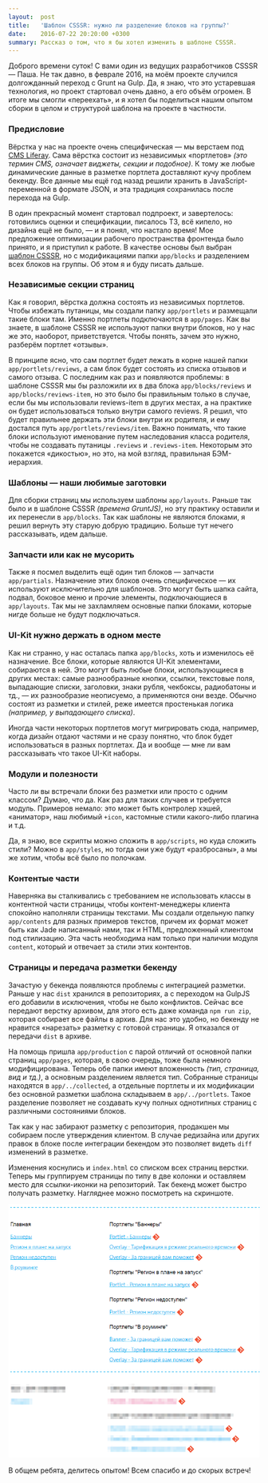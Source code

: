 ```yaml
---
layout:  post
title:   'Шаблон CSSSR: нужно ли разделение блоков на группы?'
date:    2016-07-22 20:20:00 +0300
summary: Рассказ о том, что я бы хотел изменить в шаблоне CSSSR.
---
```


Доброго времени суток! С вами один из ведущих разработчиков CSSSR — Паша. Не так давно, в феврале 2016, на моём проекте случился долгожданный переход с Grunt на Gulp. Да, я знаю, что это устаревшая технология, но проект стартовал очень давно, а его объём огромен. В итоге мы смогли «переехать», и я хотел бы поделиться нашим опытом сборки в целом и структурой шаблона на проекте в частности.

### Предисловие

Вёрстка у нас на проекте очень специфическая — мы верстаем под [CMS Liferay](https://www.liferay.com). Сама вёрстка состоит из независимых «портлетов» _(это термин CMS, означает виджеты, секции и подобное)_. К тому же любые динамические данные в разметке портлета доставляют кучу проблем бекенду. Все данные мы ещё год назад решили хранить в JavaScript-переменной в формате JSON, и эта традиция сохранилась после перехода на Gulp.

В один прекрасный момент стартовал подпроект, и завертелось: готовились оценки и спецификации, писалось ТЗ, всё кипело, но дизайна ещё не было, — и я понял, что настало время! Мое предложение оптимизации рабочего пространства фронтенда было принято, и я приступил к работе. В качестве основы был выбран [шаблон CSSSR](http://cpt.csssr.ru/), но с модификациями папки `app/blocks` и разделением всех блоков на группы. Об этом я и буду писать дальше.

### Независимые секции страниц

Как я говорил, вёрстка должна состоять из независимых портлетов. Чтобы избежать путаницы, мы создали папку `app/portlets` и размещали такие блоки там. Именно портлеты подключаются в `app/pages`. Как вы знаете, в шаблоне CSSSR не используют папки внутри блоков, но у нас же это, наоборот, приветствуется. Чтобы понять, зачем это нужно, разберём портлет «отзывы».

В принципе ясно, что сам портлет будет лежать в корне нашей папки `app/portlets/reviews`, а сам блок будет состоять из списка отзывов и самого отзыва. С последним как раз и появляются проблемы: в шаблоне CSSSR мы бы разложили их в два блока `app/blocks/reviews` и `app/blocks/reviews-item`, но это было бы правильным только в случае, если бы мы использовали reviews-item в других местах, а на практике он будет использоваться только внутри самого reviews. Я решил, что будет правильнее держать эти блоки внутри их родителя, и ему достался путь `app/portlets/reviews/item`. Важно понимать, что такие блоки используют именование путем наследования класса родителя, чтобы не создавать путаницы `.reviews` и `.reviews-item`. Некоторым это покажется «дикостью», но это, на мой взгляд, правильная БЭМ-иерархия.

### Шаблоны — наши любимые заготовки

Для сборки страниц мы используем шаблоны `app/layouts`. Раньше так было и в шаблоне CSSSR _(времена GruntJS)_, но эту практику оставили и их перенесли в `app/blocks`. Так как шаблоны не являются блоками, я решил вернуть эту старую добрую традицию. Больше тут нечего рассказывать, идем дальше.

### Запчасти или как не мусорить

Также я посмел выделить ещё один тип блоков — запчасти `app/partials`. Назначение этих блоков очень специфическое — их используют исключительно для шаблонов. Это могут быть шапка сайта, подвал, боковое меню и прочие элементы, подключающиеся в `app/layouts`. Так мы не захламляем основные папки блоками, которые нигде больше не будут подключаться.

### UI-Kit нужно держать в одном месте

Как ни странно, у нас осталась папка `app/blocks`, хоть и изменилось её назначение. Все блоки, которые являются UI-Kit элементами, собираются в ней. Это могут быть любые блоки, использующиеся в других местах: самые разнообразные кнопки, ссылки, текстовые поля, выпадающие списки, заголовки, знаки рубля, чекбоксы, радиобатоны и тд., — их разнообразие неописуемо, а применяются они везде. Обычно состоят из разметки и стилей, реже имеется простенькая логика _(например, у выпадающего списка)_.

Иногда части некоторых портлетов могут мигрировать сюда, например, когда дизайн отдают частями и не сразу понятно, что блок будет использоваться в разных портлетах. Да и вообще — мне ли вам рассказывать что такое UI-Kit наборы.


### Модули и полезности

Часто ли вы встречали блоки без разметки или просто с одним классом? Думаю, что да. Как раз для таких случаев и требуется модуль. Примеров немало: это может быть контролер хэшей, «аниматор», наш любимый `+icon`, кастомные стили какого-либо плагина и т.д.

Да, я знаю, все скрипты можно сложить в `app/scripts`, но куда сложить стили? Можно в `app/styles`, но тогда они уже будут «разбросаны», а мы же хотим, чтобы всё было по полочкам.

### Контентые части

Наверняка вы сталкивались с требованием не использовать классы в контентной части страницы, чтобы контент-менеджеры клиента спокойно наполняли страницы текстами. Мы создали отдельную папку `app/contents` для разных примеров текстов, причем их формат может быть как Jade написанный нами, так и HTML, предложенный клиентом под стилизацию. Эта часть необходима нам только при наличии модуля `content`, который и отвечает за стили этих контентов.

### Страницы и передача разметки бекенду

Зачастую у бекенда появляются проблемы с интеграцией разметки. Раньше у нас `dist` хранился в репозиториях, а с переходом на GulpJS его добавили в исключения, чтобы не было конфликтов. Сейчас все передают верстку архивом, для этого есть даже команда `npm run zip`, которая собирает все файлы в архив. Для нас это удобно, но бекенду не нравится «нарезать» разметку с готовой страницы. Я отказался от передачи `dist` в архиве.

На помощь пришла `app/production` с парой отличий от основной папки страниц `app/pages`, которая, в свою очередь, тоже была немного модифицирована. Теперь обе папки имеют вложенность _(тип, страница, вид и тд.)_, а основным разделением является тип. Собранные страницы находятся в `app/../collected`, а отдельные портлеты и их модификации без основной разметки шаблона складываем в `app/../portlets`. Такое разделение позволяет не создавать кучу полных однотипных страниц с различными состояниями блоков.

Так как у нас забирают разметку с репозитория, продакшен мы собираем после утверждения клиентом. В случае редизайна или других правок в блоке после интеграции бекендом это позволяет видеть `diff` изменений в разметке.

Изменения коснулись и `index.html` со списком всех страниц верстки. Теперь мы группируем страницы по типу в две колонки и оставляем место для ссылки-иконки на репозиторий. Так бекенд может быстро получать разметку. Нагляднее можно посмотреть на скриншоте.


![](/images/split-blocks-into-groups/list-page.png)

В общем ребята, делитесь опытом! Всем спасибо и до скорых встреч!
